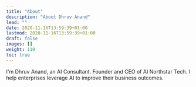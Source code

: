 ```yaml
---
title: "About"
description: "About Dhruv Anand"
lead: ""
date: 2020-11-16T13:59:39+01:00
lastmod: 2020-11-16T13:59:39+01:00
draft: false
images: []
weight: 110
toc: true
---
```


I'm Dhruv Anand, an AI Consultant.
Founder and CEO of AI Northstar Tech. I help enterprises leverage AI to improve their business outcomes.